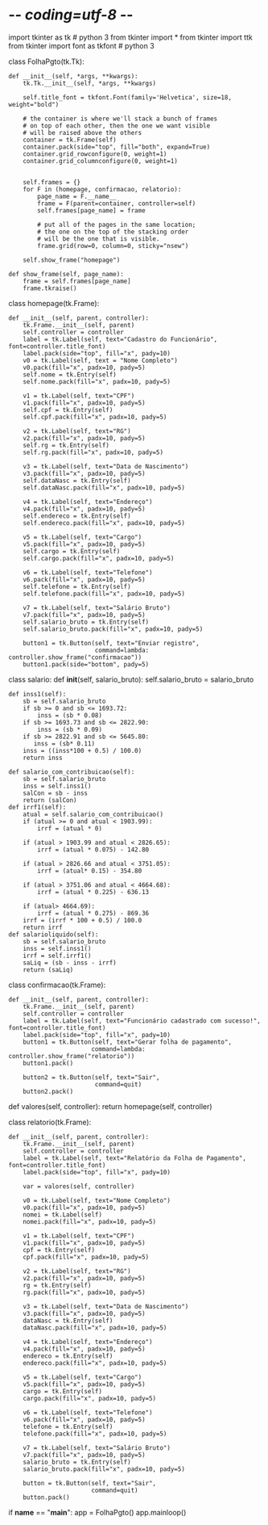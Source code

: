 # -*- coding=utf-8 -*-

import tkinter as tk                # python 3
from tkinter import *
from tkinter import ttk
from tkinter import font  as tkfont # python 3

class FolhaPgto(tk.Tk):

    def __init__(self, *args, **kwargs):
        tk.Tk.__init__(self, *args, **kwargs)

        self.title_font = tkfont.Font(family='Helvetica', size=18, weight="bold")

        # the container is where we'll stack a bunch of frames
        # on top of each other, then the one we want visible
        # will be raised above the others
        container = tk.Frame(self)
        container.pack(side="top", fill="both", expand=True)
        container.grid_rowconfigure(0, weight=1)
        container.grid_columnconfigure(0, weight=1)


        self.frames = {}
        for F in (homepage, confirmacao, relatorio):
            page_name = F.__name__
            frame = F(parent=container, controller=self)
            self.frames[page_name] = frame

            # put all of the pages in the same location;
            # the one on the top of the stacking order
            # will be the one that is visible.
            frame.grid(row=0, column=0, sticky="nsew")

        self.show_frame("homepage")

    def show_frame(self, page_name):
        frame = self.frames[page_name]
        frame.tkraise()


class homepage(tk.Frame):


    def __init__(self, parent, controller):
        tk.Frame.__init__(self, parent)
        self.controller = controller
        label = tk.Label(self, text="Cadastro do Funcionário", font=controller.title_font)
        label.pack(side="top", fill="x", pady=10)
        v0 = tk.Label(self, text = "Nome Completo")
        v0.pack(fill="x", padx=10, pady=5)
        self.nome = tk.Entry(self)
        self.nome.pack(fill="x", padx=10, pady=5)

        v1 = tk.Label(self, text="CPF")
        v1.pack(fill="x", padx=10, pady=5)
        self.cpf = tk.Entry(self)
        self.cpf.pack(fill="x", padx=10, pady=5)

        v2 = tk.Label(self, text="RG")
        v2.pack(fill="x", padx=10, pady=5)
        self.rg = tk.Entry(self)
        self.rg.pack(fill="x", padx=10, pady=5)

        v3 = tk.Label(self, text="Data de Nascimento")
        v3.pack(fill="x", padx=10, pady=5)
        self.dataNasc = tk.Entry(self)
        self.dataNasc.pack(fill="x", padx=10, pady=5)

        v4 = tk.Label(self, text="Endereço")
        v4.pack(fill="x", padx=10, pady=5)
        self.endereco = tk.Entry(self)
        self.endereco.pack(fill="x", padx=10, pady=5)

        v5 = tk.Label(self, text="Cargo")
        v5.pack(fill="x", padx=10, pady=5)
        self.cargo = tk.Entry(self)
        self.cargo.pack(fill="x", padx=10, pady=5)

        v6 = tk.Label(self, text="Telefone")
        v6.pack(fill="x", padx=10, pady=5)
        self.telefone = tk.Entry(self)
        self.telefone.pack(fill="x", padx=10, pady=5)

        v7 = tk.Label(self, text="Salário Bruto")
        v7.pack(fill="x", padx=10, pady=5)
        self.salario_bruto = tk.Entry(self)
        self.salario_bruto.pack(fill="x", padx=10, pady=5)

        button1 = tk.Button(self, text="Enviar registro",
                            command=lambda: controller.show_frame("confirmacao"))
        button1.pack(side="bottom", pady=5)

class salario:
    def __init__(self, salario_bruto):
        self.salario_bruto = salario_bruto

    def inss1(self):
        sb = self.salario_bruto
        if sb >= 0 and sb <= 1693.72:
            inss = (sb * 0.08)
        if sb >= 1693.73 and sb <= 2822.90:
            inss = (sb * 0.09)
        if sb >= 2822.91 and sb <= 5645.80:
           inss = (sb* 0.11)
        inss = ((inss*100 + 0.5) / 100.0)
        return inss

    def salario_com_contribuicao(self):
        sb = self.salario_bruto
        inss = self.inss1()
        salCon = sb - inss
        return (salCon)
    def irrf1(self):
        atual = self.salario_com_contribuicao()
        if (atual >= 0 and atual < 1903.99):
            irrf = (atual * 0)

        if (atual > 1903.99 and atual < 2826.65):
            irrf = (atual * 0.075) - 142.80

        if (atual > 2826.66 and atual < 3751.05):
            irrf = (atual* 0.15) - 354.80

        if (atual > 3751.06 and atual < 4664.68):
            irrf = (atual * 0.225) - 636.13

        if (atual> 4664.69):
            irrf = (atual * 0.275) - 869.36
        irrf = (irrf * 100 + 0.5) / 100.0
        return irrf
    def salarioliquido(self):
        sb = self.salario_bruto
        inss = self.inss1()
        irrf = self.irrf1()
        saLiq = (sb - inss - irrf)
        return (saLiq)


class confirmacao(tk.Frame):

    def __init__(self, parent, controller):
        tk.Frame.__init__(self, parent)
        self.controller = controller
        label = tk.Label(self, text="Funcionário cadastrado com sucesso!", font=controller.title_font)
        label.pack(side="top", fill="x", pady=10)
        button1 = tk.Button(self, text="Gerar folha de pagamento",
                           command=lambda: controller.show_frame("relatorio"))
        button1.pack()

        button2 = tk.Button(self, text="Sair",
                            command=quit)
        button2.pack()

def valores(self, controller):
    return homepage(self, controller)




class relatorio(tk.Frame):

    def __init__(self, parent, controller):
        tk.Frame.__init__(self, parent)
        self.controller = controller
        label = tk.Label(self, text="Relatório da Folha de Pagamento", font=controller.title_font)
        label.pack(side="top", fill="x", pady=10)

        var = valores(self, controller)

        v0 = tk.Label(self, text="Nome Completo")
        v0.pack(fill="x", padx=10, pady=5)
        nomei = tk.Label(self)
        nomei.pack(fill="x", padx=10, pady=5)

        v1 = tk.Label(self, text="CPF")
        v1.pack(fill="x", padx=10, pady=5)
        cpf = tk.Entry(self)
        cpf.pack(fill="x", padx=10, pady=5)

        v2 = tk.Label(self, text="RG")
        v2.pack(fill="x", padx=10, pady=5)
        rg = tk.Entry(self)
        rg.pack(fill="x", padx=10, pady=5)

        v3 = tk.Label(self, text="Data de Nascimento")
        v3.pack(fill="x", padx=10, pady=5)
        dataNasc = tk.Entry(self)
        dataNasc.pack(fill="x", padx=10, pady=5)

        v4 = tk.Label(self, text="Endereço")
        v4.pack(fill="x", padx=10, pady=5)
        endereco = tk.Entry(self)
        endereco.pack(fill="x", padx=10, pady=5)

        v5 = tk.Label(self, text="Cargo")
        v5.pack(fill="x", padx=10, pady=5)
        cargo = tk.Entry(self)
        cargo.pack(fill="x", padx=10, pady=5)

        v6 = tk.Label(self, text="Telefone")
        v6.pack(fill="x", padx=10, pady=5)
        telefone = tk.Entry(self)
        telefone.pack(fill="x", padx=10, pady=5)

        v7 = tk.Label(self, text="Salário Bruto")
        v7.pack(fill="x", padx=10, pady=5)
        salario_bruto = tk.Entry(self)
        salario_bruto.pack(fill="x", padx=10, pady=5)

        button = tk.Button(self, text="Sair",
                           command=quit)
        button.pack()


if __name__ == "__main__":
    app = FolhaPgto()
    app.mainloop()

